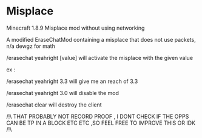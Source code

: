 # Misplace
Minecraft 1.8.9 Misplace mod without using networking 

A modified EraseChatMod containing a misplace that does not use packets, n/a dewgz for math

/erasechat yeahright [value] will activate the misplace with the given value 

ex : 

/erasechat yeahright 3.3 will give me an reach of 3.3

/erasechat yeahright 3.0 will disable the mod

/erasechat clear will destroy the client

/!\ THAT PROBABLY NOT RECORD PROOF , I DONT CHECK IF THE OPPS CAN BE TP IN A BLOCK ETC ETC ,SO FEEL FREE TO IMPROVE THIS OR IDK /!\
